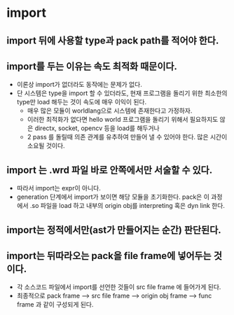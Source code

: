 # import

## import 뒤에 사용할 type과 pack path를 적어야 한다.

## import를 두는 이유는 속도 최적화 때문이다.
* 이론상 import가 없더라도 동작에는 문제가 없다.
* 단 시스템은 type을 import 할 수 있더라도, 현재 프로그램을 돌리기 위한 최소한의 type만 load 해두는 것이 속도에 매우 이익이 된다.
    * 매우 많은 모듈이 worldlang으로 시스템에 존재한다고 가정하자.
    * 이러한 최적화가 없다면 hello world 프로그램을 돌리기 위해서 필요하지도 않은 directx, socket, opencv 등을 load를 해두거나
    * 2 pass 를 돌릴때 의존 관계를 유추하여 만들어 낼 수 있어야 한다. 많은 시간이 소요될 것이다.

## import 는 .wrd 파일 바로 안쪽에서만 서술할 수 있다.
* 따라서 import는 expr이 아니다.
* generation 단계에서 import가 보이면 해당 모듈을 초기화한다. pack은 이 과정에서 .so 파일을 load 하고 내부의 origin obj를 interpreting 혹은 dyn link 한다.

## import는 정적에서만(ast가 만들어지는 순간) 판단된다.

## import는 뒤따라오는 pack을 file frame에 넣어두는 것이다.
* 각 소스코드 파일에서 import를 선언한 것들이 src file frame 에 들어가게 된다.
* 최종적으로 pack frame --> src file frame --> origin obj frame --> func frame 과 같이 구성되게 된다.

